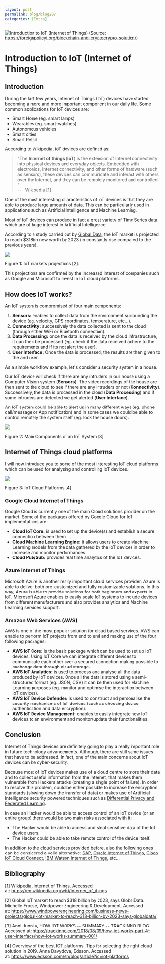 ```yaml
---
layout: post
permalink: blog/blog20/
categories: [Extra]
---
```


![Introduction to IoT (Internet of Things)](https://www.freecodecamp.org/news/content/images/size/w2000/2019/08/internet_of_things_iot.jpg)
(Source: https://foreignpolicyi.org/blockchain-and-cryptocrypto-solution/)

<!--end_excerpt-->

Introduction to IoT (Internet of Things)
========================================

Introduction
------------

During the last few years, Internet of Things (IoT) devices have started becoming a more and more important component in our daily life. Some common applications for IoT devices are:

-   Smart Home (eg. smart lamps)
-   Wearables (eg. smart-watches)
-   Autonomous vehicles
-   Smart cities
-   Smart Retail

According to Wikipedia, IoT devices are defined as:

> "The **Internet of things** (**IoT**) is the extension of Internet connectivity into physical devices and everyday objects. Embedded with electronics, Internet connectivity, and other forms of hardware (such as sensors), these devices can communicate and interact with others over the Internet, and they can be remotely monitored and controlled "                                 <br>   --   Wikipedia [1]

One of the most interesting characteristics of IoT devices is that they are able to produce large amounts of data. This can be particularly used in applications such as Artificial Intelligence and Machine Learning.

Most of IoT devices can produce in fact a great variety of Time Series data which are of huge interest in Artificial Intelligence.

According to a study carried out by [Global Data](https://www.globaldata.com/), the IoT market is projected to reach $318bn new worth by 2023 (in constantly rise compared to the previous years).

![](https://www.freecodecamp.org/news/content/images/2019/08/IoT-grow-chart.png)

Figure 1: IoT markets projections [2].

This projections are confirmed by the increased interest of companies such as Google and Microsoft to invest in IoT cloud platforms.

How does IoT works?
-------------------

An IoT system is compromised of four main components:

1.  **Sensors:** enables to collect data from the environment surrounding the device (eg. velocity, GPS coordinates, temperature, etc...).
2.  **Connectivity:** successively the data collected is sent to the cloud (through either WiFi or Bluetooth connection).
3.  **Data Processing:** once the data is received by the cloud infrastructure, it can then be processed (eg. check if the data received adhere to the requirements and if its not alert the user).
4.  **User Interface:** Once the data is processed, the results are then given to the and user.

As a simple workflow example, let's consider a security system in a house.

Our IoT device will check if there are any intruders in our house using a Computer Vision system (**Sensors**). The video recordings of the house are then sent to the cloud to see if there are any intruders or not (**Connectivity**). Successively, the data is processed in the cloud (**Data Processing**) and if some intruders are detected we get alerted (**User Interface**).

An IoT system could be able to alert us in many different ways (eg. phone call/message or App notification) and in some cases we could be able to control remotely the system itself (eg. lock the house doors).

![](https://www.freecodecamp.org/news/content/images/2019/08/how-iot-works-summary.001.png)

Figure 2: Main Components of an IoT System [3]

Internet of Things cloud platforms
----------------------------------

I will now introduce you to some of the most interesting IoT cloud platforms which can be used for analysing and controlling IoT devices.

![](https://www.freecodecamp.org/news/content/images/2019/08/1_go7sTFOGN2fJGgYrI3E-FA.png)

Figure 3: IoT Cloud Platforms [4]

### Google Cloud Internet of Things

Google Cloud is currently one of the main Cloud solutions provider on the market. Some of the packages offered by Google Cloud for IoT implementations are:

-   **Cloud IoT Core:** is used to set up the device(s) and establish a secure connection between them.
-   **Cloud Machine Learning Engine:** it allows users to create Machine Learning models from the data gathered by the IoT devices in order to increase and monitor performances.
-   **Cloud Pub/Sub:** provides real time analytics of the IoT devices.

### Azure Internet of Things

Microsoft Azure is another really important cloud services provider. Azure is able to deliver both pre-customized and fully customizable solutions. In this way, Azure is able to provide solutions for both beginners and experts in IoT. Microsoft Azure enables to easily scale IoT systems to include devices from different manufacturers and also provides analytics and Machine Learning services support.

### Amazon Web Services (AWS)

AWS is one of the most popular solution for cloud based services. AWS can enable to perform IoT projects from end to end and making use of the four following packages:

-   **AWS IoT Core:** is the basic package which can be used to set up IoT devices. Using IoT Core we can integrate different devices to communicate each other over a secured connection making possible to exchange data through cloud storage.
-   **AWS IoT Analytics:** is used to process and analyse all the data produced by IoT devices. Once all the data is stored using a semi-structured format (eg. JSON, CSV) it can be then used for Machine Learning purposes (eg. monitor and optimise the interaction between IoT devices).
-   **AWS IoT Device Defender:** is used to construct and personalise the security mechanisms of IoT devices (such as choosing device authentication and data encryption).
-   **AWS IoT Device Management:** enables to easily integrate new IoT devices to an environment and monitor/update their functionalities.

Conclusion
----------

Internet of Things devices are definitely going to play a really important role in future technology advancements. Although, there are still same issues that have to be addressed. In fact, one of the main concerns about IoT devices can be cyber-security.

Because most of IoT devices makes use of a cloud centre to store their data and to collect useful information from the internet, that makes them vulnerable from Hackers attacks (creating a single point of failure). In order to resolve this problem, could be either possible to increase the encryption standards (slowing down the transfer of data) or makes use of Artificial Intelligence security powered techniques such as [Differential Privacy and Federated Learning](https://towardsdatascience.com/ai-differential-privacy-and-federated-learning-523146d46b85).

In case an Hacker would be able to access control of an IoT device (or an entire group) there would be two main risks associated with it:

-   The Hacker would be able to access and steal sensitive data of the IoT device users.
-   The Hacker could be able to take remote control of the device itself.

In addition to the cloud services provided before, also the following ones can be considered a valid alternative: [SAP](https://cloudplatform.sap.com/capabilities/product-info.SAP-Cloud-Platform-Internet-of-Things.48b79cfa-3d49-4a42-9249-e589696691ae.html), [Oracle Internet of Things](https://www.oracle.com/uk/internet-of-things/), [Cisco IoT Cloud Connect](https://www.cisco.com/c/en/us/solutions/service-provider/iot-cloud-connect/index.html), [IBM Watson Internet of Things](https://www.ibm.com/uk-en/internet-of-things), etc...

Bibliography
------------

[1] Wikipedia, Internet of Things. Accessed at: <https://en.wikipedia.org/wiki/Internet_of_things>

[2] Global IoT market to reach $318 billion by 2023, says GlobalData. Michelle Froese, Windpower Engineering & Development. Accessed at: <https://www.windpowerengineering.com/business-news-projects/global-iot-market-to-reach-318-billion-by-2023-says-globaldata/>

[3] Anni Junnila, HOW IOT WORKS -- SUMMARY -- TRACKINNO BLOG. Accessed at: <https://trackinno.com/2018/08/09/how-iot-works-part-4-user-interface/how-iot-works-summary-001/>

[4] Overview of the best IOT platforms. Tips for selecting the right cloud solution in 2019. Anna Davydova, Edsson. Accessed at: <https://www.edsson.com/en/blog/article?id=iot-platforms>
